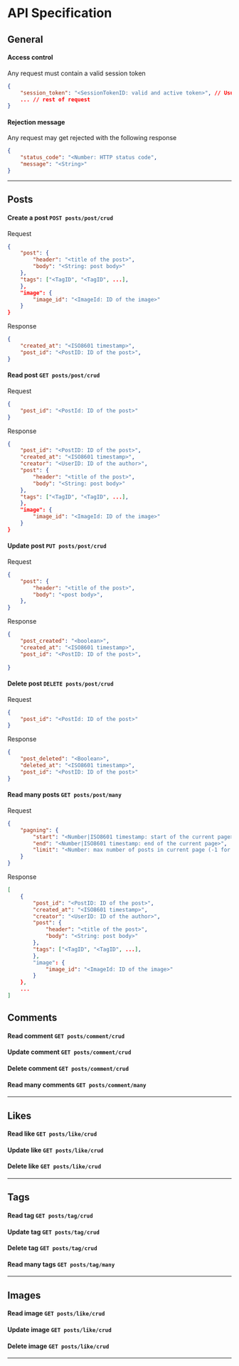 # API Specification

## General
#### Access control
Any request must contain a valid session token
```json
{
    "session_token": "<SessionTokenID: valid and active token>", // Usually carried out by HTTP cookies
    ... // rest of request
}
```
#### Rejection message
Any request may get rejected with the following response
```json
{
    "status_code": "<Number: HTTP status code",
    "message": "<String>"
}
```

---
## Posts

#### Create a post `POST posts/post/crud`

Request
```json
{
    "post": {
        "header": "<title of the post>",
        "body": "<String: post body>"
    },
    "tags": ["<TagID", "<TagID", ...],
    },
    "image": {
        "image_id": "<ImageId: ID of the image>"
    }
}
```
Response
```json
{
    "created_at": "<ISO8601 timestamp>",
    "post_id": "<PostID: ID of the post>",
}
```
#### Read post `GET posts/post/crud`

Request
```json
{
    "post_id": "<PostId: ID of the post>"
}
```
Response
```json
{
    "post_id": "<PostID: ID of the post>",
    "created_at": "<ISO8601 timestamp>",
    "creator": "<UserID: ID of the author>",
    "post": {
        "header": "<title of the post>",
        "body": "<String: post body>"
    },
    "tags": ["<TagID", "<TagID", ...],
    },
    "image": {
        "image_id": "<ImageId: ID of the image>"
    }
}
```

#### Update post `PUT posts/post/crud`

Request
```json
{
    "post": {
        "header": "<title of the post>",
        "body": "<post body>",
    },
}
```
Response
```json
{
    "post_created": "<boolean>",
    "created_at": "<ISO8601 timestamp>",
    "post_id": "<PostID: ID of the post>",
    
}
```

#### Delete post `DELETE posts/post/crud`

Request
```json
{
    "post_id": "<PostId: ID of the post>"
}
```

Response
```json
{
    "post_deleted": "<Boolean>",
    "deleted_at": "<ISO8601 timestamp>",
    "post_id": "<PostID: ID of the post>"
}
```

#### Read many posts `GET posts/post/many`

Request
```json
{
    "pagning": {
        "start": "<Number|ISO8601 timestamp: start of the current page>",
        "end": "<Number|ISO8601 timestamp: end of the current page>",
        "limit": "<Number: max number of posts in current page (-1 for all)>"
    }
}
```
Response
```json
[
    {
        "post_id": "<PostID: ID of the post>",
        "created_at": "<ISO8601 timestamp>",
        "creator": "<UserID: ID of the author>",
        "post": {
            "header": "<title of the post>",
            "body": "<String: post body>"
        },
        "tags": ["<TagID", "<TagID", ...],
        },
        "image": {
            "image_id": "<ImageId: ID of the image>"
        }
    },
    ...
]
```

## Comments
#### Read comment `GET posts/comment/crud`
#### Update comment `GET posts/comment/crud`
#### Delete comment `GET posts/comment/crud`
#### Read many comments `GET posts/comment/many`

---

## Likes
#### Read like `GET posts/like/crud`
#### Update like `GET posts/like/crud`
#### Delete like `GET posts/like/crud`
---

## Tags
#### Read tag `GET posts/tag/crud`
#### Update tag `GET posts/tag/crud`
#### Delete tag `GET posts/tag/crud`
#### Read many tags `GET posts/tag/many`
---


## Images
#### Read image `GET posts/like/crud`
#### Update image `GET posts/like/crud`
#### Delete image `GET posts/like/crud`
---
